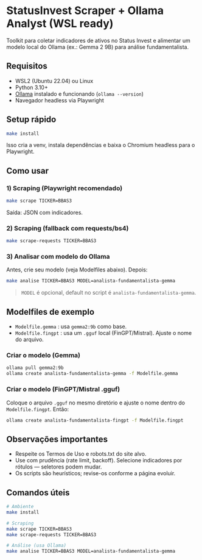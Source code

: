 # StatusInvest Scraper + Ollama Analyst (WSL ready)

Toolkit para coletar indicadores de ativos no Status Invest e alimentar um modelo local do Ollama (ex.: Gemma 2 9B) para análise fundamentalista.

## Requisitos
- WSL2 (Ubuntu 22.04) ou Linux
- Python 3.10+
- [Ollama](https://ollama.com/) instalado e funcionando (`ollama --version`)
- Navegador headless via Playwright

## Setup rápido
```bash
make install
```
Isso cria a venv, instala dependências e baixa o Chromium headless para o Playwright.

## Como usar
### 1) Scraping (Playwright recomendado)
```bash
make scrape TICKER=BBAS3
```
Saída: JSON com indicadores.

### 2) Scraping (fallback com requests/bs4)
```bash
make scrape-requests TICKER=BBAS3
```

### 3) Analisar com modelo do Ollama
Antes, crie seu modelo (veja Modelfiles abaixo). Depois:
```bash
make analise TICKER=BBAS3 MODEL=analista-fundamentalista-gemma
```
> `MODEL` é opcional, default no script é `analista-fundamentalista-gemma`.

## Modelfiles de exemplo
- `Modelfile.gemma` : usa `gemma2:9b` como base.
- `Modelfile.fingpt` : usa um `.gguf` local (FinGPT/Mistral). Ajuste o nome do arquivo.

### Criar o modelo (Gemma)
```bash
ollama pull gemma2:9b
ollama create analista-fundamentalista-gemma -f Modelfile.gemma
```

### Criar o modelo (FinGPT/Mistral .gguf)
Coloque o arquivo `.gguf` no mesmo diretório e ajuste o nome dentro do `Modelfile.fingpt`. Então:
```bash
ollama create analista-fundamentalista-fingpt -f Modelfile.fingpt
```

## Observações importantes
- Respeite os Termos de Uso e robots.txt do site alvo.
- Use com prudência (rate limit, backoff). Selecione indicadores por rótulos — seletores podem mudar.
- Os scripts são heurísticos; revise-os conforme a página evoluir.

## Comandos úteis
```bash
# Ambiente
make install

# Scraping
make scrape TICKER=BBAS3
make scrape-requests TICKER=BBAS3

# Análise (usa Ollama)
make analise TICKER=BBAS3 MODEL=analista-fundamentalista-gemma
```
